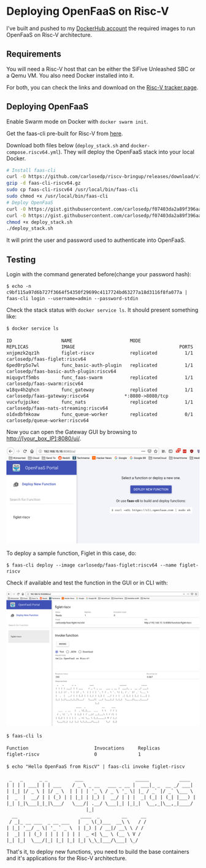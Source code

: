 # Deploying OpenFaaS on Risc-V

I've built and pushed to my [DockerHub account](https://hub.docker.com/r/carlosedo) the required images to run OpenFaaS on Risc-V architecture.

## Requirements

You will need a Risc-V host that can be either the SiFive Unleashed SBC or a Qemu VM. You also need Docker installed into it.

For both, you can check the links and download on the [Risc-V tracker page](https://github.com/carlosedp/riscv-bringup#virtual-machine-pre-built-go-and-docker).

## Deploying OpenFaaS

Enable Swarm mode on Docker with `docker swarm init`.

Get the faas-cli pre-built for Risc-V from [here](https://github.com/carlosedp/riscv-bringup/releases/download/v1.0/faas-cli-riscv64.gz).

Download both files below (`deploy_stack.sh` and `docker-compose.riscv64.yml`). They will deploy the OpenFaaS stack into your local Docker.

```bash
# Install faas-cli
curl -O https://github.com/carlosedp/riscv-bringup/releases/download/v1.0/faas-cli-riscv64.gz
gzip -d faas-cli-riscv64.gz
sudo cp faas-cli-riscv64 /usr/local/bin/faas-cli
sudo chmod +x /usr/local/bin/faas-cli
# Deploy OpenFaaS
curl -O https://gist.githubusercontent.com/carlosedp/f07403da2a89f396aa4a05663f77a2d3/raw/85f3d5441ba7d8f159b85274f50e9c08f6b71f3d/docker-compose.riscv64.yml
curl -O https://gist.githubusercontent.com/carlosedp/f07403da2a89f396aa4a05663f77a2d3/raw/85f3d5441ba7d8f159b85274f50e9c08f6b71f3d/deploy_stack.sh
chmod +x deploy_stack.sh
./deploy_stack.sh
```

It will print the user and password used to authenticate into OpenFaaS.

## Testing

Login with the command generated before(change your password hash):

```
$ echo -n c9bf115a97d6b727f3664f54350f29699c4117724bd63277a18d3116f8fa077a | faas-cli login --username=admin --password-stdin
```

Check the stack status with `docker service ls`. It should present something like:

```
$ docker service ls

ID                  NAME                     MODE                REPLICAS            IMAGE                                      PORTS
xnjpmzk2qz1h        figlet-riscv             replicated          1/1                 carlosedp/faas-figlet:riscv64
6ped0rp5o7wl        func_basic-auth-plugin   replicated          1/1                 carlosedp/faas-basic-auth-plugin:riscv64
miqugvtf5mbs        func_faas-swarm          replicated          1/1                 carlosedp/faas-swarm:riscv64
w18qv4h2qhcn        func_gateway             replicated          1/1                 carlosedp/faas-gateway:riscv64             *:8080->8080/tcp
vucvfujpikec        func_nats                replicated          1/1                 carlosedp/faas-nats-streaming:riscv64
o1dxdbfmkoaw        func_queue-worker        replicated          0/1                 carlosedp/queue-worker:riscv64
```

Now you can open the Gateway GUI by browsing to [http://[your_box_IP]:8080/ui/](http://[your_box_IP]:8080/ui/).

![image](images/portal.png)

To deploy a sample function, Figlet in this case, do:

```
$ faas-cli deploy --image carlosedp/faas-figlet:riscv64 --name figlet-riscv
```

Check if available and test the function in the GUI or in CLI with:

![image](images/func.png)

```
$ faas-cli ls

Function                      	Invocations    	Replicas
figlet-riscv                  	0              	1

$ echo "Hello OpenFaaS from RiscV" | faas-cli invoke figlet-riscv

 _   _      _ _          ___                   _____           ____
| | | | ___| | | ___    / _ \ _ __   ___ _ __ |  ___|_ _  __ _/ ___|
| |_| |/ _ \ | |/ _ \  | | | | '_ \ / _ \ '_ \| |_ / _` |/ _` \___ \
|  _  |  __/ | | (_) | | |_| | |_) |  __/ | | |  _| (_| | (_| |___) |
|_| |_|\___|_|_|\___/   \___/| .__/ \___|_| |_|_|  \__,_|\__,_|____/
                             |_|
  __                       ____  _        __     __
 / _|_ __ ___  _ __ ___   |  _ \(_)___  __\ \   / /
| |_| '__/ _ \| '_ ` _ \  | |_) | / __|/ __\ \ / /
|  _| | | (_) | | | | | | |  _ <| \__ \ (__ \ V /
|_| |_|  \___/|_| |_| |_| |_| \_\_|___/\___| \_/

```

That's it, to deploy new functions, you need to build the base containers and it's applications for the Risc-V architecture.
